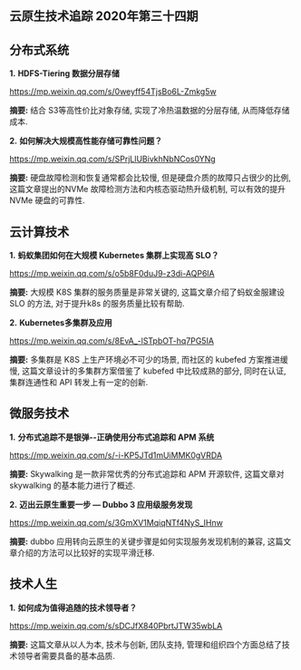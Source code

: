 ## 云原生技术追踪 2020年第三十四期

## 分布式系统

**1.** **HDFS-Tiering 数据分层存储**

https://mp.weixin.qq.com/s/0weyff54TjsBo6L-Zmkg5w

**摘要:** 结合 S3等高性价比对象存储, 实现了冷热温数据的分层存储, 从而降低存储成本.

**2.** **如何解决大规模高性能存储可靠性问题？**

https://mp.weixin.qq.com/s/SPrjLlUBivkhNbNCos0YNg

**摘要:** 硬盘故障检测和恢复通常都会比较慢, 但是硬盘介质的故障只占很少的比例, 这篇文章提出的NVMe 故障检测方法和内核态驱动热升级机制, 可以有效的提升 NVMe 硬盘的可靠性.

## 云计算技术

**1.** **蚂蚁集团如何在大规模 Kubernetes 集群上实现高 SLO？**

https://mp.weixin.qq.com/s/o5b8F0duJ9-z3di-AQP6lA

**摘要:** 大规模 K8S 集群的服务质量是非常关键的, 这篇文章介绍了蚂蚁金服建设 SLO 的方法, 对于提升k8s 的服务质量比较有帮助.

**2.** **Kubernetes多集群及应用**

https://mp.weixin.qq.com/s/8EvA_-lSTpbOT-hq7PG5IA

**摘要:** 多集群是 K8S 上生产环境必不可少的场景, 而社区的 kubefed 方案推进缓慢, 这篇文章设计的多集群方案借鉴了 kubefed 中比较成熟的部分, 同时在认证, 集群连通性和 API 转发上有一定的创新.

## 微服务技术

**1.** **分布式追踪不是银弹--正确使用分布式追踪和 APM 系统**

https://mp.weixin.qq.com/s/-i-KP5JTd1mUiMMK0gVRDA

**摘要:** Skywalking 是一款非常优秀的分布式追踪和 APM 开源软件, 这篇文章对 skywalking 的基本能力进行了概述.

**2.** **迈出云原生重要一步 — Dubbo 3 应用级服务发现**

https://mp.weixin.qq.com/s/3GmXV1MqiqNTf4NyS_IHnw

**摘要:** dubbo 应用转向云原生的关键步骤是如何实现服务发现机制的兼容, 这篇文章介绍的方法可以比较好的实现平滑迁移.

## 技术人生

**1.** **如何成为值得追随的技术领导者？**

https://mp.weixin.qq.com/s/sDCJfX840PbrtJTW35wbLA

**摘要:** 这篇文章从以人为本, 技术与创新, 团队支持, 管理和组织四个方面总结了技术领导者需要具备的基本品质.

